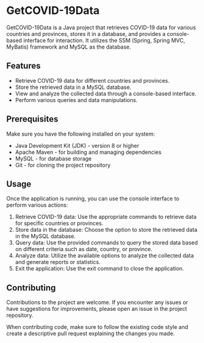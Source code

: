 # GetCOVID-19Data

GetCOVID-19Data is a Java project that retrieves COVID-19 data for various countries and provinces, stores it in a database, and provides a console-based interface for interaction. It utilizes the SSM (Spring, Spring MVC, MyBatis) framework and MySQL as the database.

## Features

- Retrieve COVID-19 data for different countries and provinces.
- Store the retrieved data in a MySQL database.
- View and analyze the collected data through a console-based interface.
- Perform various queries and data manipulations.

## Prerequisites

Make sure you have the following installed on your system:

- Java Development Kit (JDK) - version 8 or higher
- Apache Maven - for building and managing dependencies
- MySQL - for database storage
- Git - for cloning the project repository

## Usage

Once the application is running, you can use the console interface to perform various actions:

1. Retrieve COVID-19 data: Use the appropriate commands to retrieve data for specific countries or provinces.
2. Store data in the database: Choose the option to store the retrieved data in the MySQL database.
3. Query data: Use the provided commands to query the stored data based on different criteria such as date, country, or province.
4. Analyze data: Utilize the available options to analyze the collected data and generate reports or statistics.
5. Exit the application: Use the exit command to close the application.

## Contributing

Contributions to the project are welcome. If you encounter any issues or have suggestions for improvements, please open an issue in the project repository.

When contributing code, make sure to follow the existing code style and create a descriptive pull request explaining the changes you made.



